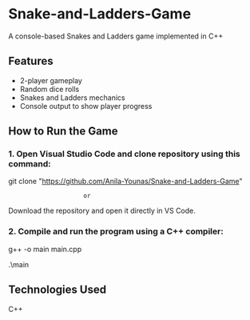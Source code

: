 # Snake-and-Ladders-Game
A console-based Snakes and Ladders game implemented in C++


## Features
- 2-player gameplay
- Random dice rolls
- Snakes and Ladders mechanics
- Console output to show player progress

## How to Run the Game
### 1. Open Visual Studio Code and clone repository using this command:
git clone "https://github.com/Anila-Younas/Snake-and-Ladders-Game"

                         or 
                         
Download the repository and open it directly in VS Code. 
   
### 2. Compile and run the program using a C++ compiler:
g++ -o main main.cpp

.\main

## Technologies Used
C++
